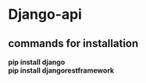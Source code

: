 # Django-api
## commands for installation
**pip install django**<br/>
**pip install djangorestframework**
